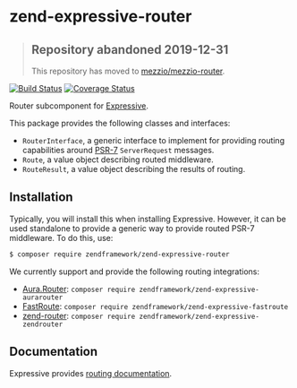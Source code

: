 # zend-expressive-router

> ## Repository abandoned 2019-12-31
>
> This repository has moved to [mezzio/mezzio-router](https://github.com/mezzio/mezzio-router).

[![Build Status](https://secure.travis-ci.org/zendframework/zend-expressive-router.svg?branch=master)](https://secure.travis-ci.org/zendframework/zend-expressive-router)
[![Coverage Status](https://coveralls.io/repos/github/zendframework/zend-expressive-router/badge.svg?branch=master)](https://coveralls.io/github/zendframework/zend-expressive-router?branch=master)

Router subcomponent for [Expressive](https://github.com/zendframework/zend-expressive).

This package provides the following classes and interfaces:

- `RouterInterface`, a generic interface to implement for providing routing
  capabilities around [PSR-7](http://www.php-fig.org/psr/psr-7/)
  `ServerRequest` messages.
- `Route`, a value object describing routed middleware.
- `RouteResult`, a value object describing the results of routing.

## Installation

Typically, you will install this when installing Expressive. However, it can be
used standalone to provide a generic way to provide routed PSR-7 middleware. To
do this, use:

```bash
$ composer require zendframework/zend-expressive-router
```

We currently support and provide the following routing integrations:

- [Aura.Router](https://github.com/auraphp/Aura.Router):
  `composer require zendframework/zend-expressive-aurarouter`
- [FastRoute](https://github.com/nikic/FastRoute):
  `composer require zendframework/zend-expressive-fastroute`
- [zend-router](https://github.com/zendframework/zend-router):
  `composer require zendframework/zend-expressive-zendrouter`

## Documentation

Expressive provides [routing documentation](https://docs.zendframework.com/zend-expressive/features/router/intro/).

